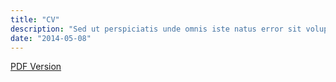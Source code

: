 ```yaml
---
title: "CV"
description: "Sed ut perspiciatis unde omnis iste natus error sit voluptatem"
date: "2014-05-08"
---
```


[PDF Version](static/uploads/2019-nm-cv.pdf)



